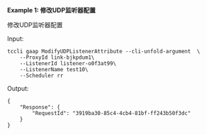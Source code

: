 **Example 1: 修改UDP监听器配置**

修改UDP监听器配置

Input: 

```
tccli gaap ModifyUDPListenerAttribute --cli-unfold-argument  \
    --ProxyId link-bjkpdum1\
    --ListenerId listener-o0f3at99\
    --ListenerName test10\
    --Scheduler rr
```

Output: 
```
{
    "Response": {
        "RequestId": "3919ba30-85c4-4cb4-81bf-ff243b50f3dc"
    }
}
```


